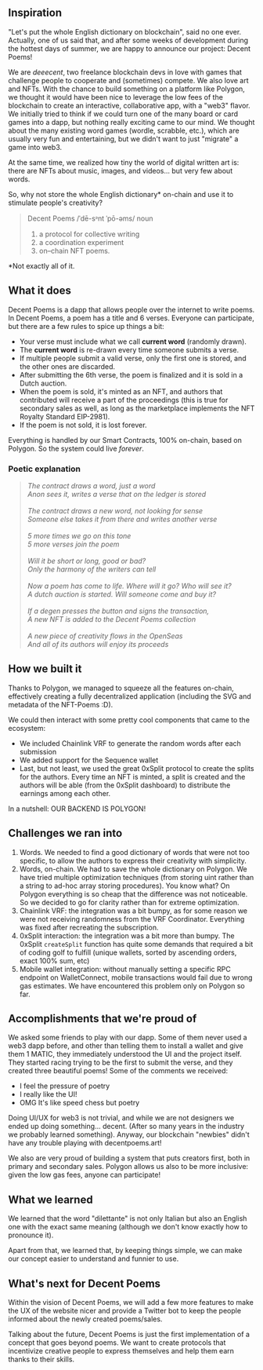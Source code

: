 ## Inspiration

"Let's put the whole English dictionary on blockchain", said no one ever. Actually, one of us said that, and after some weeks of development during the hottest days of summer, we are happy to announce our project: Decent Poems!

We are *deeecent*, two freelance blockchain devs in love with games that challenge people to cooperate and (sometimes) compete. We also love art and NFTs.
With the chance to build something on a platform like Polygon, we thought it would have been nice to leverage the low fees of the blockchain to create an interactive, collaborative app, with a "web3" flavor.
We initially tried to think if we could turn one of the many board or card games into a dapp, but nothing really exciting came to our mind.
We thought about the many existing word games (wordle, scrabble, etc.), which are usually very fun and entertaining, but we didn't want to just "migrate" a game into web3.

At the same time, we realized how tiny the world of digital written art is: there are NFTs about music, images, and videos... but very few about words.

So, why not store the whole English dictionary* on-chain and use it to stimulate people's creativity?

> Decent Poems /ˈdē-sᵊnt ˈpō-əms/ noun 
> 1. a protocol for collective writing 
> 2. a coordination experiment 
> 3. on–chain NFT poems. 

*Not exactly all of it.

## What it does

Decent Poems is a dapp that allows people over the internet to write poems. In Decent Poems, a poem has a title and 6 verses. Everyone can participate, but there are a few rules to spice up things a bit:

- Your verse must include what we call **current word** (randomly drawn).
- The **current word** is re-drawn every time someone submits a verse.
- If multiple people submit a valid verse, only the first one is stored, and the other ones are discarded.
- After submitting the 6th verse, the poem is finalized and it is sold in a Dutch auction.
- When the poem is sold, it's minted as an NFT, and authors that contributed will receive a part of the proceedings (this is true for secondary sales as well, as long as the marketplace implements the NFT Royalty Standard EIP-2981).
- If the poem is not sold, it is lost forever.

Everything is handled by our Smart Contracts, 100% on-chain, based on Polygon. So the system could live *forever*.

### Poetic explanation

> *The contract draws a word, just a word<br/>*
> *Anon sees it, writes a verse that on the ledger is stored<br/><br/>*
> *The contract draws a new word, not looking for sense<br/>*
> *Someone else takes it from there and writes another verse<br/><br/>*
> *5 more times we go on this tone<br/>*
> *5 more verses join the poem<br/><br/>*
> *Will it be short or long, good or bad?<br/>*
> *Only the harmony of the writers can tell<br/><br/>*
> *Now a poem has come to life. Where will it go? Who will see it?<br/>*
> *A dutch auction is started. Will someone come and buy it?<br/><br/>*
> *If a degen presses the button and signs the transaction,<br/>*
> *A new NFT is added to the Decent Poems collection<br/><br/>*
> *A new piece of creativity flows in the OpenSeas<br/>*
> *And all of its authors will enjoy its proceeds*


## How we built it

Thanks to Polygon, we managed to squeeze all the features on-chain, effectively creating a fully decentralized application (including the SVG and metadata of the NFT-Poems :D).

We could then interact with some pretty cool components that came to the ecosystem:

- We included Chainlink VRF to generate the random words after each submission
- We added support for the Sequence wallet
- Last, but not least, we used the great 0xSplit protocol to create the splits for the authors. Every time an NFT is minted, a split is created and the authors will be able (from the 0xSplit dashboard) to distribute the earnings among each other.

In a nutshell: OUR BACKEND IS POLYGON!

## Challenges we ran into

1. Words. We needed to find a good dictionary of words that were not too specific, to allow the authors to express their creativity with simplicity.
2. Words, on-chain. We had to save the whole dictionary on Polygon. We have tried multiple optimization techniques (from storing uint rather than a string to ad-hoc array storing procedures). You know what? On Polygon everything is so cheap that the difference was not noticeable. So we decided to go for clarity rather than for extreme optimization.
3. Chainlink VRF: the integration was a bit bumpy, as for some reason we were not receiving randomness from the VRF Coordinator. Everything was fixed after recreating the subscription.
4. 0xSplit interaction: the integration was a bit more than bumpy. The 0xSplit `createSplit` function has quite some demands that required a bit of coding golf to fulfill (unique wallets, sorted by ascending orders, exact 100% sum, etc)
5. Mobile wallet integration: without manually setting a specific RPC endpoint on WalletConnect, mobile transactions would fail due to wrong gas estimates. We have encountered this problem only on Polygon so far.


## Accomplishments that we're proud of

We asked some friends to play with our dapp. Some of them never used a web3 dapp before, and other than telling them to install a wallet and give them 1 MATIC, they immediately understood the UI and the project itself. They started racing trying to be the first to submit the verse, and they created three beautiful poems! Some of the comments we received:

- I feel the pressure of poetry
- I really like the UI!
- OMG It's like speed chess but poetry

Doing UI/UX for web3 is not trivial, and while we are not designers we ended up doing something... decent. (After so many years in the industry we probably learned something). Anyway, our blockchain "newbies" didn't have any trouble playing with decentpoems.art! 

We also are very proud of building a system that puts creators first, both in primary and secondary sales. Polygon allows us also to be more inclusive: given the low gas fees, anyone can participate!

## What we learned

We learned that the word "dilettante" is not only Italian but also an English one with the exact same meaning (although we don't know exactly how to pronounce it).

Apart from that, we learned that, by keeping things simple, we can make our concept easier to understand and funnier to use.

## What's next for Decent Poems

Within the vision of Decent Poems, we will add a few more features to make the UX of the website nicer and provide a Twitter bot to keep the people informed about the newly created poems/sales.

Talking about the future, Decent Poems is just the first implementation of a concept that goes beyond poems. We want to create protocols that incentivize creative people to express themselves and help them earn thanks to their skills.